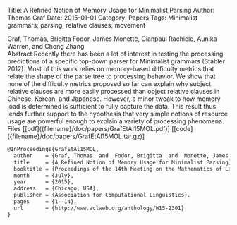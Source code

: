 Title: A Refined Notion of Memory Usage for Minimalist Parsing
Author: Thomas Graf
Date: 2015-01-01
Category: Papers
Tags: Minimalist grammars; parsing; relative clauses; movement

<div markdown class="authors">
Graf, Thomas, Brigitta Fodor, James Monette, Gianpaul Rachiele, Aunika Warren, and Chong Zhang
</div>

<div markdown class="abstract">
<span id="abstract-title">Abstract</span>
Recently there has been a lot of interest in testing the processing predictions of a specific top-down parser for Minimalist grammars (Stabler 2012).
Most of this work relies on memory-based difficulty metrics that relate the shape of the parse tree to processing behavior.
We show that none of the difficulty metrics proposed so far can explain why subject relative clauses are more easily processed than object relative clauses in Chinese, Korean, and Japanese.
However, a minor tweak to how memory load is determined is sufficient to fully capture the data.
This result thus lends further support to the hypothesis that very simple notions of resource usage are powerful enough to explain a variety of processing phenomena.
</div>

<div markdown class="files">
<span id="files-title">Files</span>
[[pdf]({filename}/doc/papers/GrafEtAl15MOL.pdf)]
[[code]({filename}/doc/papers/GrafEtAl15MOL.tar.gz)]
</div>

~~~latex
@InProceedings{GrafEtAl15MOL,
  author    = {Graf, Thomas  and  Fodor, Brigitta  and  Monette, James  and  Rachiele, Gianpaul  and  Warren, Aunika  and  Zhang, Chong},
  title     = {A Refined Notion of Memory Usage for Minimalist Parsing},
  booktitle = {Proceedings of the 14th Meeting on the Mathematics of Language (MoL 2015)},
  month     = {July},
  year      = {2015},
  address   = {Chicago, USA},
  publisher = {Association for Computational Linguistics},
  pages     = {1--14},
  url       = {http://www.aclweb.org/anthology/W15-2301}
}
~~~
